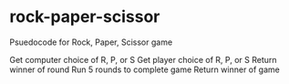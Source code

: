 # rock-paper-scissor

Psuedocode for Rock, Paper, Scissor game

Get computer choice of R, P, or S
Get player choice of R, P, or S
Return winner of round
Run 5 rounds to complete game
Return winner of game